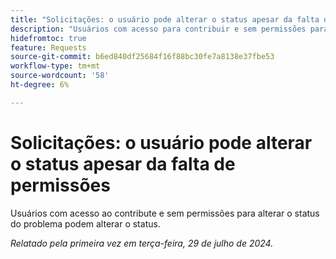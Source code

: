 ```yaml
---
title: "Solicitações: o usuário pode alterar o status apesar da falta de permissões"
description: "Usuários com acesso para contribuir e sem permissões para alterar o status do problema podem alterar o status."
hidefromtoc: true
feature: Requests
source-git-commit: b6ed840df25684f16f88bc30fe7a8138e37fbe53
workflow-type: tm+mt
source-wordcount: '58'
ht-degree: 6%

---
```



# Solicitações: o usuário pode alterar o status apesar da falta de permissões

Usuários com acesso ao contribute e sem permissões para alterar o status do problema podem alterar o status.

_Relatado pela primeira vez em terça-feira, 29 de julho de 2024._
